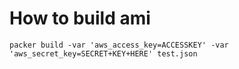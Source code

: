 # How to build ami

```
packer build -var 'aws_access_key=ACCESSKEY' -var 'aws_secret_key=SECRET+KEY+HERE' test.json
```
